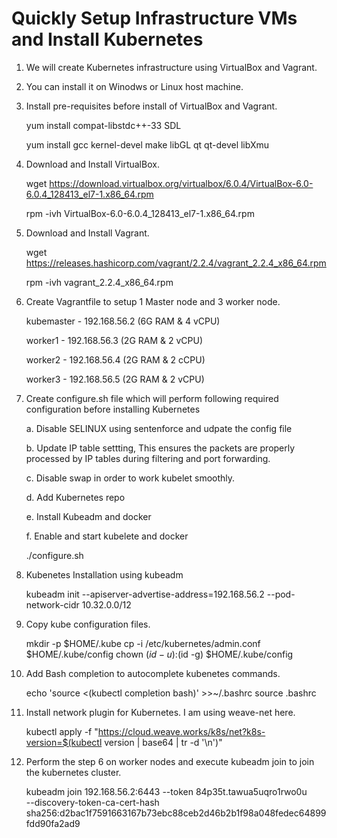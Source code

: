 

# Quickly Setup Infrastructure VMs and Install Kubernetes

1.	We will create Kubernetes infrastructure using VirtualBox and Vagrant.

2.	You can install it on Winodws or Linux host machine.

3.	Install pre-requisites before install of VirtualBox and Vagrant.

    yum install compat-libstdc++-33 SDL
    
    yum install gcc kernel-devel make libGL qt qt-devel libXmu
    
4.	Download and Install VirtualBox.

    wget https://download.virtualbox.org/virtualbox/6.0.4/VirtualBox-6.0-6.0.4_128413_el7-1.x86_64.rpm
    
    rpm -ivh VirtualBox-6.0-6.0.4_128413_el7-1.x86_64.rpm
    
5.	Download and Install Vagrant.

    wget https://releases.hashicorp.com/vagrant/2.2.4/vagrant_2.2.4_x86_64.rpm
    
    rpm -ivh vagrant_2.2.4_x86_64.rpm
  
6. Create Vagrantfile to setup 1 Master node and 3 worker node.

    kubemaster - 192.168.56.2 (6G RAM & 4 vCPU)
    
    worker1    - 192.168.56.3 (2G RAM & 2 vCPU)
    
    worker2    - 192.168.56.4 (2G RAM & 2 cCPU)
    
    worker3    - 192.168.56.5 (2G RAM & 2 vCPU)

6. Create configure.sh file which will perform following required configuration before installing Kubernetes

    a. Disable SELINUX using sentenforce and udpate the config file
    
    b. Update IP table settting, This ensures the packets are properly processed by IP tables during filtering and port forwarding.
    
    c. Disable swap in order to work kubelet smoothly.
    
    d. Add Kubernetes repo
    
    e. Install Kubeadm and docker
    
    f. Enable and start kubelete and docker

    ./configure.sh
     
 7. Kubenetes Installation using kubeadm 
 
    kubeadm init --apiserver-advertise-address=192.168.56.2 --pod-network-cidr 10.32.0.0/12
    
 8. Copy kube configuration files.
 
     mkdir -p $HOME/.kube
     cp -i /etc/kubernetes/admin.conf $HOME/.kube/config
     chown $(id -u):$(id -g) $HOME/.kube/config
     
  9. Add Bash completion to autocomplete kubenetes commands.
  
      echo 'source <(kubectl completion bash)' >>~/.bashrc 
      source .bashrc
      
  10. Install network plugin for Kubernetes. I am using weave-net here.
  
       kubectl apply -f "https://cloud.weave.works/k8s/net?k8s-version=$(kubectl version | base64 | tr -d '\n')"
       
  11. Perform the step 6 on worker nodes and execute kubeadm join to join the kubernetes cluster.
  
      kubeadm join 192.168.56.2:6443 --token 84p35t.tawua5uqro1rwo0u \
    --discovery-token-ca-cert-hash sha256:d2bac1f7591663167b73ebc88ceb2d46b2b1f98a048fedec64899fdd90fa2ad9
  
      
